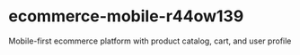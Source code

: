 # ecommerce-mobile-r44ow139
Mobile-first ecommerce platform with product catalog, cart, and user profile

